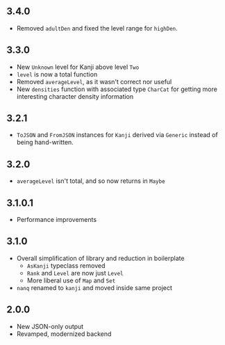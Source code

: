## 3.4.0

- Removed `adultDen` and fixed the level range for `highDen`.

## 3.3.0

- New `Unknown` level for Kanji above level `Two`
- `level` is now a total function
- Removed `averageLevel`, as it wasn't correct nor useful
- New `densities` function with associated type `CharCat` for getting more
  interesting character density information

## 3.2.1

- `ToJSON` and `FromJSON` instances for `Kanji` derived via `Generic`
  instead of being hand-written.

## 3.2.0

- `averageLevel` isn't total, and so now returns in `Maybe`

## 3.1.0.1

- Performance improvements

## 3.1.0

- Overall simplification of library and reduction in boilerplate
  - `AsKanji` typeclass removed
  - `Rank` and `Level` are now just `Level`
  - More liberal use of `Map` and `Set`
- `nanq` renamed to `kanji` and moved inside same project

## 2.0.0

- New JSON-only output
- Revamped, modernized backend
